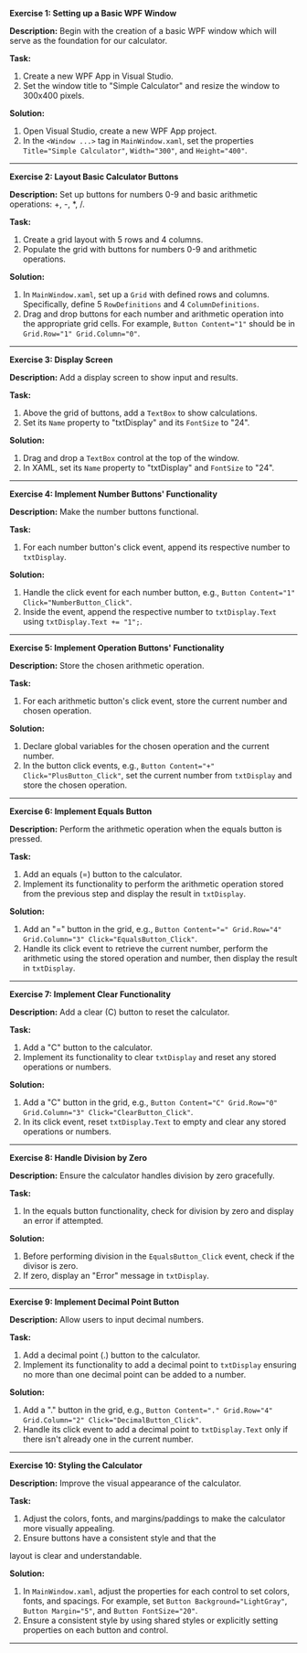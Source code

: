 **Exercise 1: Setting up a Basic WPF Window**

**Description:** Begin with the creation of a basic WPF window which will serve as the foundation for our calculator.

**Task:** 
1. Create a new WPF App in Visual Studio.
2. Set the window title to "Simple Calculator" and resize the window to 300x400 pixels.

**Solution:**
1. Open Visual Studio, create a new WPF App project.
2. In the `<Window ...>` tag in `MainWindow.xaml`, set the properties `Title="Simple Calculator"`, `Width="300"`, and `Height="400"`.

---

**Exercise 2: Layout Basic Calculator Buttons**

**Description:** Set up buttons for numbers 0-9 and basic arithmetic operations: +, -, *, /.

**Task:**
1. Create a grid layout with 5 rows and 4 columns.
2. Populate the grid with buttons for numbers 0-9 and arithmetic operations.

**Solution:**
1. In `MainWindow.xaml`, set up a `Grid` with defined rows and columns. Specifically, define 5 `RowDefinitions` and 4 `ColumnDefinitions`.
2. Drag and drop buttons for each number and arithmetic operation into the appropriate grid cells. For example, `Button Content="1"` should be in `Grid.Row="1" Grid.Column="0"`.

---

**Exercise 3: Display Screen**

**Description:** Add a display screen to show input and results.

**Task:**
1. Above the grid of buttons, add a `TextBox` to show calculations.
2. Set its `Name` property to "txtDisplay" and its `FontSize` to "24".

**Solution:**
1. Drag and drop a `TextBox` control at the top of the window.
2. In XAML, set its `Name` property to "txtDisplay" and `FontSize` to "24".

---

**Exercise 4: Implement Number Buttons' Functionality**

**Description:** Make the number buttons functional.

**Task:** 
1. For each number button's click event, append its respective number to `txtDisplay`.

**Solution:**
1. Handle the click event for each number button, e.g., `Button Content="1" Click="NumberButton_Click"`.
2. Inside the event, append the respective number to `txtDisplay.Text` using `txtDisplay.Text += "1";`.

---

**Exercise 5: Implement Operation Buttons' Functionality**

**Description:** Store the chosen arithmetic operation.

**Task:**
1. For each arithmetic button's click event, store the current number and chosen operation.

**Solution:**
1. Declare global variables for the chosen operation and the current number.
2. In the button click events, e.g., `Button Content="+" Click="PlusButton_Click"`, set the current number from `txtDisplay` and store the chosen operation.

---

**Exercise 6: Implement Equals Button**

**Description:** Perform the arithmetic operation when the equals button is pressed.

**Task:** 
1. Add an equals (=) button to the calculator.
2. Implement its functionality to perform the arithmetic operation stored from the previous step and display the result in `txtDisplay`.

**Solution:**
1. Add an "=" button in the grid, e.g., `Button Content="=" Grid.Row="4" Grid.Column="3" Click="EqualsButton_Click"`.
2. Handle its click event to retrieve the current number, perform the arithmetic using the stored operation and number, then display the result in `txtDisplay`.

---

**Exercise 7: Implement Clear Functionality**

**Description:** Add a clear (C) button to reset the calculator.

**Task:** 
1. Add a "C" button to the calculator.
2. Implement its functionality to clear `txtDisplay` and reset any stored operations or numbers.

**Solution:**
1. Add a "C" button in the grid, e.g., `Button Content="C" Grid.Row="0" Grid.Column="3" Click="ClearButton_Click"`.
2. In its click event, reset `txtDisplay.Text` to empty and clear any stored operations or numbers.

---

**Exercise 8: Handle Division by Zero**

**Description:** Ensure the calculator handles division by zero gracefully.

**Task:** 
1. In the equals button functionality, check for division by zero and display an error if attempted.

**Solution:**
1. Before performing division in the `EqualsButton_Click` event, check if the divisor is zero.
2. If zero, display an "Error" message in `txtDisplay`.

---

**Exercise 9: Implement Decimal Point Button**

**Description:** Allow users to input decimal numbers.

**Task:** 
1. Add a decimal point (.) button to the calculator.
2. Implement its functionality to add a decimal point to `txtDisplay` ensuring no more than one decimal point can be added to a number.

**Solution:**
1. Add a "." button in the grid, e.g., `Button Content="." Grid.Row="4" Grid.Column="2" Click="DecimalButton_Click"`.
2. Handle its click event to add a decimal point to `txtDisplay.Text` only if there isn't already one in the current number.

---

**Exercise 10: Styling the Calculator**

**Description:** Improve the visual appearance of the calculator.

**Task:**
1. Adjust the colors, fonts, and margins/paddings to make the calculator more visually appealing.
2. Ensure buttons have a consistent style and that the

 layout is clear and understandable.

**Solution:**
1. In `MainWindow.xaml`, adjust the properties for each control to set colors, fonts, and spacings. For example, set `Button Background="LightGray"`, `Button Margin="5"`, and `Button FontSize="20"`.
2. Ensure a consistent style by using shared styles or explicitly setting properties on each button and control.

---